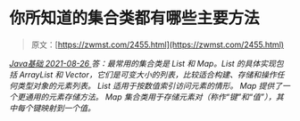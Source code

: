 <!--yml
category: 未分类
date: 0001-01-01 00:00:00
--->

# 你所知道的集合类都有哪些主要方法

> 原文：[https://zwmst.com/2455.html](https://zwmst.com/2455.html)

   [ *Java基础* ](https://zwmst.com/java%e5%9f%ba%e7%a1%80)*[ <time datetime="2021-08-26T10:47:15+08:00"> 2021-08-26 </time> ](https://zwmst.com/2455.html)  答：最常用的集合类是 List 和 Map。List 的具体实现包括 ArrayList 和 Vector，它们是可变大小的列表，比较适合构建、存储和操作任何类型对象的元素列表。
List 适用于按数值索引访问元素的情形。
Map 提供了一个更通用的元素存储方法。
Map 集合类用于存储元素对（称作“键”和“值”），其中每个键映射到一个值。*